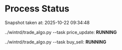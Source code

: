 # Process Status

Snapshot taken at: 2025-10-22 09:34:48

../wintrd/trade_algo.py --task price_update: **RUNNING**

../wintrd/trade_algo.py --task buy_sell: **RUNNING**

